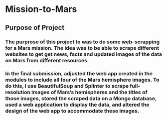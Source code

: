 # Mission-to-Mars
## Purpose of Project
### The purprose of this project to was to do some web-scrapping for a Mars mission. The idea was to be able to scrape different websites to get get news, facts and updated images of the data on Mars from different resources. 

### In the final submission, adjusted the web app created in the modules to include all four of the Mars hemisphere images. To do this, I use BeautifulSoup and Splinter to scrape full-resolution images of Mars’s hemispheres and the titles of those images, stored the scraped data on a Mongo database, used a web application to display the data, and altered the design of the web app to accommodate these images.
